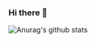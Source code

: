 ### Hi there 👋


![Anurag's github stats](https://github-readme-stats.vercel.app/api?username=cuttingl)
